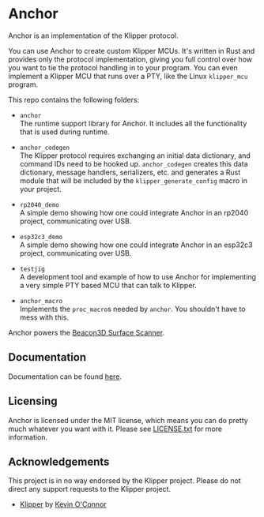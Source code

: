 # Anchor

Anchor is an implementation of the Klipper protocol.

You can use Anchor to create custom Klipper MCUs. It's written in Rust and
provides only the protocol implementation, giving you full control over how you
want to tie the protocol handling in to your program. You can even implement a
Klipper MCU that runs over a PTY, like the Linux `klipper_mcu` program.

This repo contains the following folders:

  * `anchor`  
    The runtime support library for Anchor. It includes all the functionality
    that is used during runtime.

  * `anchor_codegen`  
    The Klipper protocol requires exchanging an initial data dictionary, and
    command IDs need to be hooked up. `anchor_codegen` creates this data
    dictionary, message handlers, serializers, etc. and generates a Rust module
    that will be included by the `klipper_generate_config` macro in your
    project.

  * `rp2040_demo`  
    A simple demo showing how one could integrate Anchor in an rp2040 project,
    communicating over USB.

  * `esp32c3_demo`  
    A simple demo showing how one could integrate Anchor in an esp32c3 project,
    communicating over USB.

  * `testjig`  
    A development tool and example of how to use Anchor for implementing a very
    simple PTY based MCU that can talk to Klipper.

  * `anchor_macro`  
    Implements the `proc_macro`s needed by `anchor`. You shouldn't have to mess
    with this.

Anchor powers the [Beacon3D Surface Scanner](https://beacon3d.com/).

## Documentation

Documentation can be found [here](https://anchor.annex.engineering).

## Licensing

Anchor is licensed under the MIT license, which means you can do pretty much
whatever you want with it. Please see [LICENSE.txt](LICENSE.txt) for more
information.

## Acknowledgements

This project is in no way endorsed by the Klipper project. Please do not direct
any support requests to the Klipper project.

  * [Klipper](https://www.klipper3d.org/) by [Kevin O'Connor](https://www.patreon.com/koconnor)
